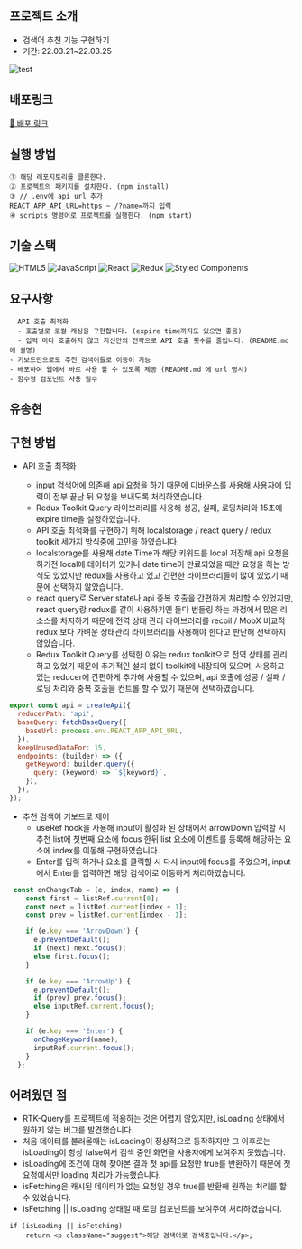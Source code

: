 ## 프로젝트 소개

- 검색어 추천 기능 구현하기
- 기간: 22.03.21~22.03.25

![test](https://user-images.githubusercontent.com/81687138/162781278-d898db82-a605-442d-96d7-83a683b499e3.gif)


## 배포링크

[🚀 배포 링크](https://humanscape-ysh.netlify.app/)

## 실행 방법

```
① 해당 레포지토리를 클론한다.
② 프로젝트의 패키지를 설치한다. (npm install)
③ // .env에 api url 추가
REACT_APP_API_URL=https ~ /?name=까지 입력
④ scripts 명령어로 프로젝트를 실행한다. (npm start)
```





## 기술 스택

![HTML5](https://img.shields.io/badge/html5-%23E34F26.svg?style=for-the-badge&logo=html5&logoColor=white)
![JavaScript](https://img.shields.io/badge/javascript-%23323330.svg?style=for-the-badge&logo=javascript&logoColor=%23F7DF1E)
![React](https://img.shields.io/badge/react-%2320232a.svg?style=for-the-badge&logo=react&logoColor=%2361DAFB)
![Redux](https://img.shields.io/badge/redux-%23593d88.svg?style=for-the-badge&logo=redux&logoColor=white)
![Styled Components](https://img.shields.io/badge/styled--components-DB7093?style=for-the-badge&logo=styled-components&logoColor=white)
<br/>

## 요구사항

```
- API 호출 최적화
  - 호출별로 로컬 캐싱을 구현합니다. (expire time까지도 있으면 좋음)
  - 입력 마다 호출하지 않고 자신만의 전략으로 API 호출 횟수를 줄입니다. (README.md 에 설명)
- 키보드만으로도 추천 검색어들로 이동이 가능
- 배포하여 웹에서 바로 사용 할 수 있도록 제공 (README.md 에 url 명시)
- 함수형 컴포넌트 사용 필수
```



## 유송현

## 구현 방법

- API 호출 최적화

  - input 검색어에 의존해 api 요청을 하기 때문에 디바운스를 사용해 사용자에 입력이 전부 끝난 뒤 요청을 보내도록 처리하였습니다.
  - Redux Toolkit Query 라이브러리를 사용해 성공, 실패, 로딩처리와 15초에 expire time을 설정하였습니다.
  - API 호출 최적화를 구현하기 위해 localstorage / react query / redux toolkit 세가지 방식중에 고민을 하였습니다.
  - localstorage를 사용해 date Time과 해당 키워드를 local 저장해 api 요청을 하기전 local에 데이터가 있거나 date time이 만료되었을 때만 요청을 하는 방식도 있었지만 redux를 사용하고 있고 간편한 라이브러리들이 많이 있었기 때문에 선택하지 않았습니다.
  - react query로 Server state나 api 중복 호출을 간편하게 처리할 수 있었지만, react query랑 redux를 같이 사용하기엔 둘다 번들링 하는 과정에서 많은 리소스를 차지하기 때문에 전역 상태 관리 라이브러리를 recoil / MobX 비교적 redux 보다 가벼운 상태관리 라이브러리를 사용해야 한다고 판단해 선택하지 않았습니다.
  - Redux Toolkit Query를 선택한 이유는 redux toolkit으로 전역 상태를 관리하고 있었기 때문에 추가적인 설치 없이 toolkit에 내장되어 있으며, 사용하고 있는 reducer에 간편하게 추가해 사용할 수 있으며, api 호출에 성공 / 실패 / 로딩 처리와 중복 호출을 컨트롤 할 수 있기 때문에 선택하였습니다.

```javascript
export const api = createApi({
  reducerPath: 'api',
  baseQuery: fetchBaseQuery({
    baseUrl: process.env.REACT_APP_API_URL,
  }),
  keepUnusedDataFor: 15,
  endpoints: (builder) => ({
    getKeyword: builder.query({
      query: (keyword) => `${keyword}`,
    }),
  }),
});
```

- 추천 검색어 키보드로 제어
  - useRef hook을 사용해 input이 활성화 된 상태에서 arrowDown 입력할 시 추천 list에 첫번째 요소에 focus 한뒤 list 요소에 이벤트를 등록해 해당하는 요소에 index를 이동해 구현하였습니다.
  - Enter를 입력 하거나 요소를 클릭할 시 다시 input에 focus를 주었으며, input에서 Enter를 입력하면 해당 검색어로 이동하게 처리하였습니다.

```javascript
 const onChangeTab = (e, index, name) => {
    const first = listRef.current[0];
    const next = listRef.current[index + 1];
    const prev = listRef.current[index - 1];

    if (e.key === 'ArrowDown') {
      e.preventDefault();
      if (next) next.focus();
      else first.focus();
    }

    if (e.key === 'ArrowUp') {
      e.preventDefault();
      if (prev) prev.focus();
      else inputRef.current.focus();
    }

    if (e.key === 'Enter') {
      onChageKeyword(name);
      inputRef.current.focus();
    }
  };
```

## 어려웠던 점
- RTK-Query를 프로젝트에 적용하는 것은 어렵지 않았지만, isLoading 상태에서 원하지 않는 버그를 발견했습니다.
- 처음 데이터를 불러올때는 isLoading이 정상적으로 동작하지만 그 이후로는 isLoading이 항상 false여서 검색 중인 화면을 사용자에게 보여주지 못했습니다.
- isLoading에 조건에 대해 찾아본 결과 첫 api를 요청만 true를 반환하기 때문에 첫 요청에서만 loading 처리가 가능했습니다. 
- isFetching은 캐시된 데이터가 없는 요청일 경우 true를 반환해 원하는 처리를 할 수 있었습니다.
- isFetching || isLoading 상태일 때 로딩 컴포넌트를 보여주어 처리하였습니다.
```
if (isLoading || isFetching)
    return <p className="suggest">해당 검색어로 검색중입니다.</p>;
```
